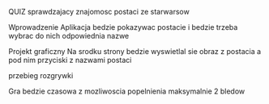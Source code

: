 QUIZ sprawdzajacy znajomosc postaci ze starwarsow

Wprowadzenie Aplikacja bedzie pokazywac postacie i bedzie trzeba wybrac do nich odpowiednia nazwe 

Projekt graficzny
	Na srodku strony bedzie wyswietlal sie obraz z postacia a pod nim przyciski z nazwami postaci 

przebieg rozgrywki

Gra bedzie czasowa z mozliwoscia popelnienia maksymalnie 2 bledow 


